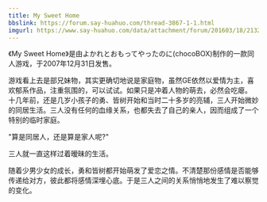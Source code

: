 ```yaml
---
title: My Sweet Home
bbslink: https://forum.say-huahuo.com/thread-3867-1-1.html
imgurl: https://www.say-huahuo.com/data/attachment/forum/201603/18/213228b3n3x3zdfnfy2f3f.jpg
---
```


《My Sweet Home》是由よかれとおもってやったのに(chocoBOX)制作的一款同人游戏，于2007年12月31日发售。

游戏看上去是部兄妹物，其实更确切地说是家庭物，虽然GE依然以爱情为主，喜欢郁系作品，注重氛围的，可以试试。如果只是冲着人物的萌去，必然会吃瘪。
十几年前，还是几岁小孩子的勇、皆树开始和当时二十多岁的亮辅，三人开始微妙的同居生活。三人没有任何的血缘关系，也都失去了自己的亲人，因而组成了一个特别的临时家庭。

&quot;算是同居人，还是算是家人呢?&quot;

三人就一直这样过着暧昧的生活。

随着少男少女的成长，勇和皆树都开始萌发了爱恋之情。不清楚那份感情是否能够传递给对方，彼此都将感情深埋心底。于是三人之间的关系悄悄地发生了难以察觉的变化。<!--more-->
